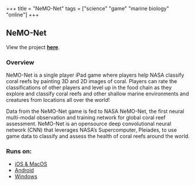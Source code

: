 +++
title = "NeMO-Net"
tags = ["science" "game" "marine biology" "online"]
+++

## NeMO-Net

View the project [**here**](http://nemonet.info/).

### Overview

NeMO-Net is a single player iPad game where players help NASA classify coral reefs by painting 3D and 2D images of coral. Players can rate the classifications of other players and level up in the food chain as they explore and classify coral reefs and other shallow marine environments and creatures from locations all over the world!

Data from the NeMO-Net game is fed to NASA NeMO-Net, the first neural multi-modal observation and training network for global coral reef assessment. NeMO-Net is an opensource deep convolutional neural network (CNN) that leverages NASA’s Supercomputer, Pleiades, to use game data to classify and assess the health of coral reefs around the world.

### Runs on:
- [iOS & MacOS](https://apps.apple.com/us/app/nasa-nemo-net/id1506604930)
- [Android](https://play.google.com/store/apps/details?id=com.NASA.NeMONet)
- [Windows](http://nemonet.info/Downloads/NeMO-Net%202.5.zip)
